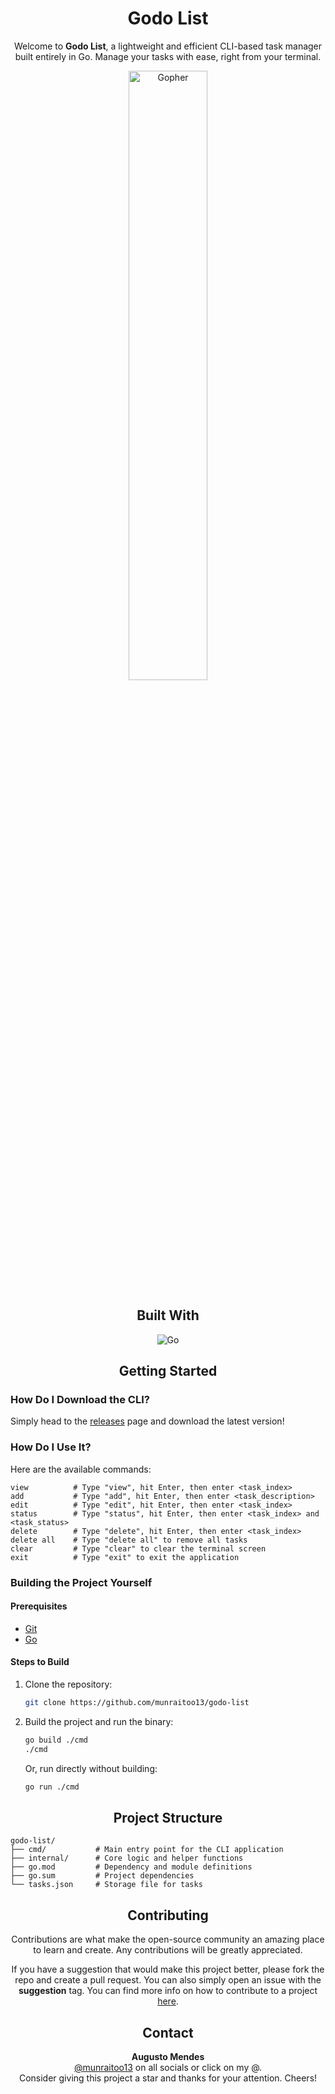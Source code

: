 


<div align="center">
  <h1>Godo List</h1>
  <p>
    Welcome to <b>Godo List</b>, a lightweight and efficient CLI-based task manager built entirely in Go. 
    Manage your tasks with ease, right from your terminal.
  </p>
  <p>
    <img width="50%" src="https://img.icons8.com/?size=512&id=44442&format=png" alt="Gopher" />
  </p>
</div>

<div align="center">
  <h2>Built With</h2>
  <img src="https://img.shields.io/badge/go-%2300ADD8.svg?style=for-the-badge&logo=go&logoColor=white" alt="Go" />
</div>

<h2 align="center">Getting Started</h2>

### How Do I Download the CLI?

Simply head to the [releases](https://github.com/munraitoo13/godo-list/releases) page and download the latest version!

### How Do I Use It?

Here are the available commands:

```plaintext
view          # Type "view", hit Enter, then enter <task_index>
add           # Type "add", hit Enter, then enter <task_description>
edit          # Type "edit", hit Enter, then enter <task_index>
status        # Type "status", hit Enter, then enter <task_index> and <task_status>
delete        # Type "delete", hit Enter, then enter <task_index>
delete all    # Type "delete all" to remove all tasks
clear         # Type "clear" to clear the terminal screen
exit          # Type "exit" to exit the application
```

### Building the Project Yourself

#### Prerequisites

- [Git](https://git-scm.com/downloads)
- [Go](https://go.dev/doc/install)

#### Steps to Build

1. Clone the repository:


   ```bash
   git clone https://github.com/munraitoo13/godo-list
   ```
2. Build the project and run the binary:


   ```bash
   go build ./cmd
   ./cmd
   ```
   
   Or, run directly without building:

   
   ```bash
   go run ./cmd
   ```

<h2 align="center">Project Structure</h2>

```plaintext
godo-list/
├── cmd/           # Main entry point for the CLI application
├── internal/      # Core logic and helper functions
├── go.mod         # Dependency and module definitions
├── go.sum         # Project dependencies
└── tasks.json     # Storage file for tasks
```

<div align="center">
  <h2 align="center">Contributing</h2>

  <p>
  Contributions are what make the open-source community an amazing place to learn and create. Any contributions will be greatly appreciated.
  </p>
  
  <p>
  If you have a suggestion that would make this project better, please fork the repo and create a pull request. You can also simply open an issue with the <b>suggestion</b> tag. You can find more info on how to contribute to a project <a href="https://git-scm.com/book/en/v2/GitHub-Contributing-to-a-Project">here</a>.
  </p>
</div>

<div align="center">
  <h2>Contact</h2>
  <b>Augusto Mendes</b><br>
  <a href="https://linktr.ee/munraitoo13">@munraitoo13</a> on all socials or click on my @.<br>
  Consider giving this project a star and thanks for your attention. Cheers!
</div>

